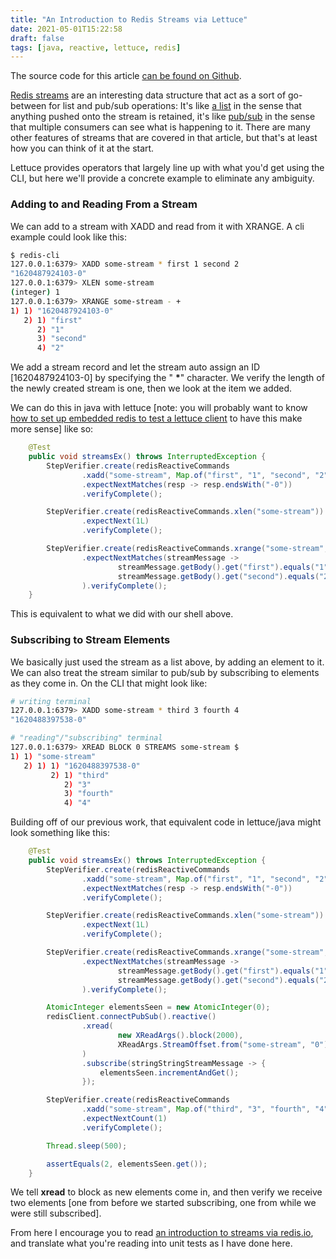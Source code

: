 ```yaml
---
title: "An Introduction to Redis Streams via Lettuce"
date: 2021-05-01T15:22:58
draft: false
tags: [java, reactive, lettuce, redis]
---
```


The source code for this article [can be found on Github](https://github.com/nfisher23/reactive-programming-webflux).

[Redis streams](https://redis.io/topics/streams-intro) are an interesting data structure that act as a sort of go-between for list and pub/sub operations: It's like [a list](https://nickolasfisher.com/blog/Working-with-Lists-in-Redis-using-Lettuce-and-Webflux) in the sense that anything pushed onto the stream is retained, it's like [pub/sub](https://nickolasfisher.com/blog/How-to-Publish-and-Subscribe-to-Redis-Using-Lettuce) in the sense that multiple consumers can see what is happening to it. There are many other features of streams that are covered in that article, but that's at least how you can think of it at the start.

Lettuce provides operators that largely line up with what you'd get using the CLI, but here we'll provide a concrete example to eliminate any ambiguity.

### Adding to and Reading From a Stream

We can add to a stream with XADD and read from it with XRANGE. A cli example could look like this:

```bash
$ redis-cli
127.0.0.1:6379> XADD some-stream * first 1 second 2
"1620487924103-0"
127.0.0.1:6379> XLEN some-stream
(integer) 1
127.0.0.1:6379> XRANGE some-stream - +
1) 1) "1620487924103-0"
   2) 1) "first"
      2) "1"
      3) "second"
      4) "2"

```

We add a stream record and let the stream auto assign an ID \[1620487924103-0\] by specifying the " **\***" character. We verify the length of the newly created stream is one, then we look at the item we added.

We can do this in java with lettuce \[note: you will probably want to know [how to set up embedded redis to test a lettuce client](https://nickolasfisher.com/blog/How-to-use-Embedded-Redis-to-Test-a-Lettuce-Client-in-Spring-Boot-Webflux) to have this make more sense\] like so:

```java
    @Test
    public void streamsEx() throws InterruptedException {
        StepVerifier.create(redisReactiveCommands
                .xadd("some-stream", Map.of("first", "1", "second", "2")))
                .expectNextMatches(resp -> resp.endsWith("-0"))
                .verifyComplete();

        StepVerifier.create(redisReactiveCommands.xlen("some-stream"))
                .expectNext(1L)
                .verifyComplete();

        StepVerifier.create(redisReactiveCommands.xrange("some-stream", Range.create("-", "+")))
                .expectNextMatches(streamMessage ->
                        streamMessage.getBody().get("first").equals("1") &amp;&amp;
                        streamMessage.getBody().get("second").equals("2")
                ).verifyComplete();
    }

```

This is equivalent to what we did with our shell above.

### Subscribing to Stream Elements

We basically just used the stream as a list above, by adding an element to it. We can also treat the stream similar to pub/sub by subscribing to elements as they come in. On the CLI that might look like:

```bash
# writing terminal
127.0.0.1:6379> XADD some-stream * third 3 fourth 4
"1620488397538-0"

# "reading"/"subscribing" terminal
127.0.0.1:6379> XREAD BLOCK 0 STREAMS some-stream $
1) 1) "some-stream"
   2) 1) 1) "1620488397538-0"
         2) 1) "third"
            2) "3"
            3) "fourth"
            4) "4"

```

Building off of our previous work, that equivalent code in lettuce/java might look something like this:

```java
    @Test
    public void streamsEx() throws InterruptedException {
        StepVerifier.create(redisReactiveCommands
                .xadd("some-stream", Map.of("first", "1", "second", "2")))
                .expectNextMatches(resp -> resp.endsWith("-0"))
                .verifyComplete();

        StepVerifier.create(redisReactiveCommands.xlen("some-stream"))
                .expectNext(1L)
                .verifyComplete();

        StepVerifier.create(redisReactiveCommands.xrange("some-stream", Range.create("-", "+")))
                .expectNextMatches(streamMessage ->
                        streamMessage.getBody().get("first").equals("1") &amp;&amp;
                        streamMessage.getBody().get("second").equals("2")
                ).verifyComplete();

        AtomicInteger elementsSeen = new AtomicInteger(0);
        redisClient.connectPubSub().reactive()
                .xread(
                        new XReadArgs().block(2000),
                        XReadArgs.StreamOffset.from("some-stream", "0")
                )
                .subscribe(stringStringStreamMessage -> {
                    elementsSeen.incrementAndGet();
                });

        StepVerifier.create(redisReactiveCommands
                .xadd("some-stream", Map.of("third", "3", "fourth", "4")))
                .expectNextCount(1)
                .verifyComplete();

        Thread.sleep(500);

        assertEquals(2, elementsSeen.get());
    }

```

We tell **xread** to block as new elements come in, and then verify we receive two elements \[one from before we started subscribing, one from while we were still subscribed\].

From here I encourage you to read [an introduction to streams via redis.io](https://redis.io/topics/streams-intro), and translate what you're reading into unit tests as I have done here.
